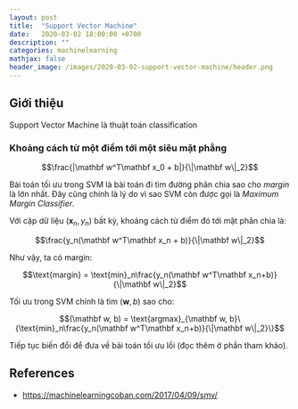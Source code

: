 ```yaml
---
layout: post
title:  "Support Vector Machine"
date:   2020-03-02 18:00:00 +0700
description: ""
categories: machinelearning
mathjax: false
header_image: /images/2020-03-02-support-vector-machine/header.png
---
```


## Giới thiệu
Support Vector Machine là thuật toán classification 

### Khoảng cách từ một điểm tới một siêu mặt phẳng
$$\frac{|\mathbf w^T\mathbf x_0 + b|}{\|\mathbf w\|_2}$$

Bài toán tối ưu trong SVM là bài toán đi tìm đường phân chia sao cho *margin* là lớn nhất. Đây cũng chính là lý do vì sao SVM còn được gọi là *Maximum Margin Classifier*.

Với cặp dữ liệu $(\mathbf x_n, y_n)$ bất kỳ, khoảng cách từ điểm đó tới mặt phân chia là:

$$\frac{y_n(\mathbf w^T\mathbf x_n + b)}{\|\mathbf w\|_2}$$

Như vậy, ta có margin:

$$\text{margin} = \text{min}_n\frac{y_n(\mathbf w^T\mathbf x_n+b)}{\|\mathbf w\|_2}$$

Tối ưu trong SVM chính là tìm $(\mathbf w, b)$ sao cho:

$$(\mathbf w, b) = \text{argmax}_{\mathbf w, b}\{\text{min}_n\frac{y_n(\mathbf w^T\mathbf x_n+b)}{\|\mathbf w\|_2}\}$$

Tiếp tục biến đổi để đưa về bài toán tối ưu lồi (đọc thêm ở phần tham khảo).
## References
- https://machinelearningcoban.com/2017/04/09/smv/